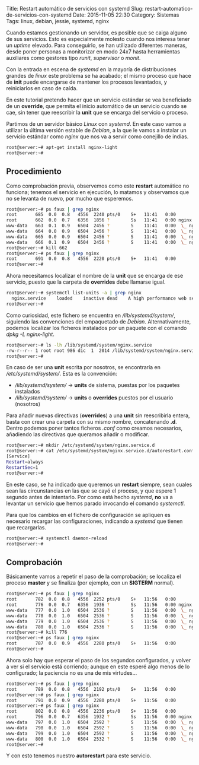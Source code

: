 Title: Restart automático de servicios con systemd
Slug: restart-automatico-de-servicios-con-systemd
Date: 2015-11-05 22:30
Category: Sistemas
Tags: linux, debian, jessie, systemd, nginx



Cuando estamos gestionando un servidor, es posible que se caiga alguno
de sus servicios. Esto es especialmente molesto cuando nos interesa tener
un *uptime* elevado. Para conseguirlo, se han utilizado diferentes maneras,
desde poner personas a monitorizar en modo 24x7 hasta herramientas auxiliares
como gestores tipo *runit*, *supervisor* o *monit*.

Con la entrada en escena de *systemd* en la mayoría de distribuciones grandes
de *linux* este problema se ha acabado; el mismo proceso que hace de **init**
puede encargarse de mantener los procesos levantados, y reiniciarlos en caso
de caída.

En este tutorial pretendo hacer que un servicio estándar se vea beneficiado de
un **override**, que permita el inicio automático de un servicio cuando se cae,
sin tener que reescribir la **unit** que se encarga del servicio o proceso.

Partimos de un servidor básico *Linux* con *systemd*. En este caso vamos a
utilizar la última versión estable de *Debian*, a la que le vamos a instalar
un servicio estándar como *nginx* que nos va a servir como conejillo de indias.

```bash
root@server:~# apt-get install nginx-light
root@server:~# 
```

## Procedimiento

Como comprobación previa, observemos como este **restart** automático no
funciona; tenemos el servicio en ejecución, lo matamos y observamos que no
se levanta de nuevo, por mucho que esperemos.

```bash
root@server:~# ps faux | grep nginx
root       685  0.0  0.8   4556  2240 pts/0    S+   11:41   0:00          \_ grep nginx
root       662  0.0  0.7   6356  1856 ?        Ss   11:41   0:00 nginx: master process /usr/sbin/nginx -g daemon on; master_process on;
www-data   663  0.1  0.9   6504  2456 ?        S    11:41   0:00  \_ nginx: worker process                           
www-data   664  0.0  0.9   6504  2456 ?        S    11:41   0:00  \_ nginx: worker process                           
www-data   665  0.0  0.9   6504  2456 ?        S    11:41   0:00  \_ nginx: worker process                           
www-data   666  0.1  0.9   6504  2456 ?        S    11:41   0:00  \_ nginx: worker process                           
root@server:~# kill 662
root@server:~# ps faux | grep nginx
root       691  0.0  0.8   4556  2220 pts/0    S+   11:41   0:00          \_ grep nginx
root@server:~# 
```

Ahora necesitamos localizar el nombre de la **unit** que se encarga de ese
servicio, puesto que la carpeta de **overrides** debe llamarse igual.

```bash
root@server:~# systemctl list-units -a | grep nginx
  nginx.service    loaded    inactive dead    A high performance web server and a reverse proxy server
root@server:~# 
```

Como curiosidad, este fichero se encuentra en */lib/systemd/system/*,
siguiendo las convenciones del empaquetado de *Debian*. Alternativamente,
podemos localizar los ficheros instalados por un paquete con el
comando *dpkg -L nginx-light*.

```bash
root@server:~# ls -lh /lib/systemd/system/nginx.service 
-rw-r--r-- 1 root root 986 dic  1  2014 /lib/systemd/system/nginx.service
root@server:~# 
```

En caso de ser una **unit** escrita por nosotros, se encontraría en
*/etc/systemd/system/*. Esta es la convención:

* */lib/systemd/system/* &rarr; **units** de sistema, puestas por los paquetes instalados
* */lib/systemd/system/* &rarr; **units** o **overrides** puestos por el usuario (nosotros)

Para añadir nuevas directivas (**overrides**) a una **unit** sin reescribirla
entera, basta con crear una carpeta con su mismo nombre, concatenando **.d**.
Dentro podemos poner tantos ficheros *.conf* como creamos necesarios, añadiendo
las directivas que queramos añadir o modificar.

```bash
root@server:~# mkdir /etc/systemd/system/nginx.service.d
root@server:~# cat /etc/systemd/system/nginx.service.d/autorestart.conf
[Service]
Restart=always
RestartSec=1
root@server:~# 
```

En este caso, se ha indicado que queremos un **restart** siempre, sean cuales
sean las circunstancias en las que se cayó el proceso, y que espere 1 segundo
antes de intentarlo. Por como está hecho *systemd*, **no** va a levantar un
servicio que hemos parado invocando el comando *systemctl*.

Para que los cambios en el fichero de configuración se apliquen es necesario
recargar las configuraciones, indicando a *systemd* que tienen que recargarlas.

```bash
root@server:~# systemctl daemon-reload
root@server:~# 
```

## Comprobación

Básicamente vamos a repetir el paso de la comprobación; se localiza el
proceso **master** y se finaliza (por ejemplo, con un **SIGTERM** normal).

```bash
root@server:~# ps faux | grep nginx
root       782  0.0  0.8   4556  2252 pts/0    S+   11:56   0:00          \_ grep nginx
root       776  0.0  0.7   6356  1936 ?        Ss   11:56   0:00 nginx: master process /usr/sbin/nginx -g daemon on; master_process on;
www-data   777  0.0  1.0   6504  2536 ?        S    11:56   0:00  \_ nginx: worker process                           
www-data   778  0.0  1.0   6504  2536 ?        S    11:56   0:00  \_ nginx: worker process                           
www-data   779  0.0  1.0   6504  2536 ?        S    11:56   0:00  \_ nginx: worker process                           
www-data   780  0.0  1.0   6504  2536 ?        S    11:56   0:00  \_ nginx: worker process                           
root@server:~# kill 776
root@server:~# ps faux | grep nginx
root       787  0.0  0.9   4556  2280 pts/0    S+   11:56   0:00          \_ grep nginx
root@server:~# 
```

Ahora solo hay que esperar el paso de los segundos configurados, y volver a
ver si el servicio está corriendo; aunque en este esperé algo menos de lo
configurado; la paciencia no es una de mis virtudes...

```bash
root@server:~# ps faux | grep nginx
root       789  0.0  0.8   4556  2192 pts/0    S+   11:56   0:00          \_ grep nginx
root@server:~# ps faux | grep nginx
root       791  0.0  0.9   4556  2280 pts/0    S+   11:56   0:00          \_ grep nginx
root@server:~# ps faux | grep nginx
root       802  0.0  0.8   4556  2236 pts/0    S+   11:56   0:00          \_ grep nginx
root       796  0.0  0.7   6356  1932 ?        Ss   11:56   0:00 nginx: master process /usr/sbin/nginx -g daemon on; master_process on;
www-data   797  0.0  1.0   6504  2592 ?        S    11:56   0:00  \_ nginx: worker process                           
www-data   798  0.0  1.0   6504  2592 ?        S    11:56   0:00  \_ nginx: worker process                           
www-data   799  0.0  1.0   6504  2592 ?        S    11:56   0:00  \_ nginx: worker process                           
www-data   800  0.0  1.0   6504  2532 ?        S    11:56   0:00  \_ nginx: worker process                           
root@server:~# 
```

Y con esto tenemos nuestro **autorestart** para este servicio.
